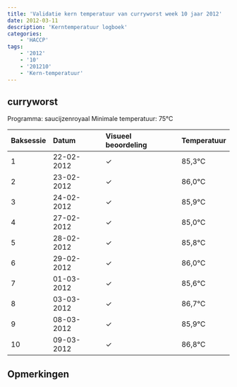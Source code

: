 ```yaml
---
title: 'Validatie kern temperatuur van curryworst week 10 jaar 2012'
date: 2012-03-11
description: 'Kerntemperatuur logboek'
categories:
    - 'HACCP'
tags:
    - '2012'
    - '10'
    - '201210'
    - 'Kern-temperatuur'
---
```


## curryworst

Programma: saucijzenroyaal
Minimale temperatuur: 75°C

| Baksessie | Datum | Visueel beoordeling | Temperatuur |
|:---|:---|:---|:---|
| 1 | 22-02-2012 | &check; | 85,3°C |
| 2 | 23-02-2012 | &check; | 86,0°C |
| 3 | 24-02-2012 | &check; | 85,9°C |
| 4 | 27-02-2012 | &check; | 85,0°C |
| 5 | 28-02-2012 | &check; | 85,8°C |
| 6 | 29-02-2012 | &check; | 86,0°C |
| 7 | 01-03-2012 | &check; | 85,6°C |
| 8 | 03-03-2012 | &check; | 86,7°C |
| 9 | 08-03-2012 | &check; | 85,9°C |
| 10 | 09-03-2012 | &check; | 86,8°C |

## Opmerkingen



